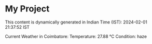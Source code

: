 # My Project

This content is dynamically generated in Indian Time (IST): 2024-02-01 21:37:52 IST


Current Weather in Coimbatore:
Temperature: 27.88 °C
Condition: haze
